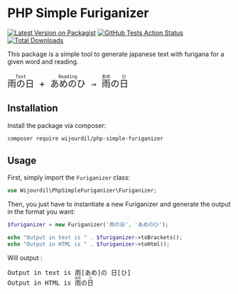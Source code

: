 # PHP Simple Furiganizer

[![Latest Version on Packagist](https://img.shields.io/packagist/v/wijourdil/php-simple-furiganizer.svg)](https://packagist.org/packages/wijourdil/php-simple-furiganizer)
[![GitHub Tests Action Status](https://img.shields.io/github/actions/workflow/status/wijourdil/php-simple-furiganizer/run-tests.yml?branch=main&label=tests)](https://github.com/wijourdil/php-simple-furiganizer/actions?query=workflow%3Arun-tests+branch%3Amain)
[![Total Downloads](https://img.shields.io/packagist/dt/wijourdil/php-simple-furiganizer.svg)](https://packagist.org/packages/wijourdil/php-simple-furiganizer)

This package is a simple tool to generate japanese text with furigana for a given word and reading.

<pre style="font-size: 20px">
<ruby>雨の日<rp>(</rp><rt>Text</rt><rp>)</rp></ruby> + <ruby>あめのひ<rp>(</rp><rt>Reading</rt><rp>)</rp></ruby> &rArr; <ruby>雨<rp>(</rp><rt>あめ</rt><rp>)</rp>の</ruby><ruby>日<rp>(</rp><rt>ひ</rt><rp>)</rp></ruby>
</pre>

## Installation

Install the package via composer:

```bash
composer require wijourdil/php-simple-furiganizer
```

## Usage

First, simply import the `Furiganizer` class:

```php
use Wijourdil\PhpSimpleFuriganizer\Furiganizer;
```

Then, you just have to instantiate a new Furiganizer and generate the output in the format you want:

```php
$furiganizer = new Furiganizer('雨の日', 'あめのひ');

echo "Output in text is " . $furiganizer->toBrackets();
echo "Output in HTML is " . $furiganizer->toHtml();
```

Will output :

<pre>
Output in text is 雨[あめ]の 日[ひ]
Output in HTML is <ruby>雨<rp>(</rp><rt>あめ</rt><rp>)</rp>の</ruby><ruby>日<rp>(</rp><rt>ひ</rt><rp>)</rp></ruby>
</pre>

